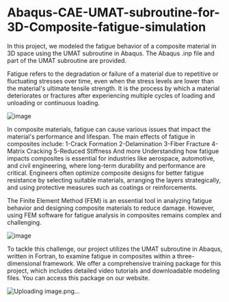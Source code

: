 # Abaqus-CAE-UMAT-subroutine-for-3D-Composite-fatigue-simulation
In this project, we modeled the fatigue behavior of a composite material in 3D space using the UMAT subroutine in Abaqus. The Abaqus .inp file and part of the UMAT subroutine are provided.

Fatigue refers to the degradation or failure of a material due to repetitive or fluctuating stresses over time, even when the stress levels are lower than the material's ultimate tensile strength. It is the process by which a material deteriorates or fractures after experiencing multiple cycles of loading and unloading or continuous loading.

![image](https://github.com/user-attachments/assets/3064e23a-bc97-42b2-b0f3-97222f6f8597)

In composite materials, fatigue can cause various issues that impact the material's performance and lifespan. The main effects of fatigue in composites include:
1-Crack Formation
2-Delamination
3-Fiber Fracture
4-Matrix Cracking
5-Reduced Stiffness
And more
Understanding how fatigue impacts composites is essential for industries like aerospace, automotive, and civil engineering, where long-term durability and performance are critical. Engineers often optimize composite designs for better fatigue resistance by selecting suitable materials, arranging the layers strategically, and using protective measures such as coatings or reinforcements.

The Finite Element Method (FEM) is an essential tool in analyzing fatigue behavior and designing composite materials to reduce damage. However, using FEM software for fatigue analysis in composites remains complex and challenging.

![image](https://github.com/user-attachments/assets/d15740d6-6b35-432e-ac37-b96fa3590a4f)


To tackle this challenge, our project utilizes the UMAT subroutine in Abaqus, written in Fortran, to examine fatigue in composites within a three-dimensional framework. We offer a comprehensive training package for this project, which includes detailed video tutorials and downloadable modeling files. You can access this package on our website.

![Uploading image.png…]()

